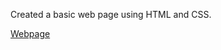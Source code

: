 Created a basic web page using HTML and CSS.

<a href="https://farhanasfar.github.io/HTML-CSS-Project/">Webpage</a>
